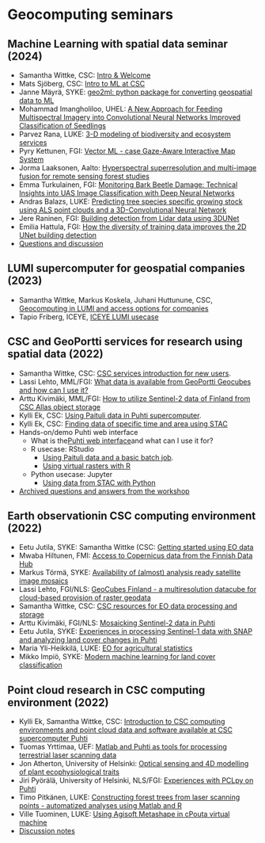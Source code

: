 # Geocomputing seminars

## Machine Learning with spatial data seminar (2024)

* Samantha Wittke, CSC: [Intro & Welcome](https://gis-seminars.a3s.fi/2024-02-27/GeoML_seminar_intro.pdf)
* Mats Sjöberg, CSC: [Intro to ML at CSC](https://a3s.fi/mats/ml-tools-csc.pdf)
* Janne Mäyrä, SYKE: [geo2ml: python package for converting geospatial data to ML](https://gis-seminars.a3s.fi/2024-02-27/JanneMayra_SYKE.html)
* Mohammad Imangholiloo, UHEL: [A New Approach for Feeding Multispectral Imagery into Convolutional Neural Networks Improved Classification of Seedlings](https://gis-seminars.a3s.fi/2024-02-27/Imangholiloo_UHEL.pdf)
* Parvez Rana, LUKE: [3-D modeling of biodiversity and ecosystem services](https://gis-seminars.a3s.fi/2024-02-27/RanaParvez_LUKE.pdf)
* Pyry Kettunen, FGI: [Vector ML - case Gaze-Aware Interactive Map System](https://gis-seminars.a3s.fi/2024-02-27/PyryKettunen_FGI.pdf)
* Jorma Laaksonen, Aalto: [Hyperspectral superresolution and multi-image fusion for remote sensing forest studies](https://gis-seminars.a3s.fi/2024-02-27/JormaLaaksonen_Aalto.pdf)
* Emma Turkulainen, FGI: [Monitoring Bark Beetle Damage: Technical Insights into UAS Image Classification with Deep Neural Networks](https://gis-seminars.a3s.fi/2024-02-27/EmmaTurkulainen_FGI.pdf)
* Andras Balazs, LUKE: [Predicting tree species specific growing stock using ALS point clouds and a 3D-Convolutional Neural Network](https://gis-seminars.a3s.fi/2024-02-27/AndrasBalazs_LUKE.pdf)
* Jere Raninen, FGI: [Building detection from Lidar data using 3DUNet](https://gis-seminars.a3s.fi/2024-02-27/JereRaninen_NLS.pdf)
* Emilia Hattula, FGI: [How the diversity of training data improves the 2D UNet building detection](https://gis-seminars.a3s.fi/2024-02-27/EmiliaHattula_NLS.pdf)
* [Questions and discussion](https://gis-seminars.a3s.fi/2024-02-27/GeoML_seminar_2024_questions_discussion.pdf)

## LUMI supercomputer for geospatial companies (2023)

* Samantha Wittke, Markus Koskela, Juhani Huttunune, CSC, [Geocomputing in LUMI and access options for companies](https://gis-seminars.a3s.fi/2023-06-08-lumi-for-gis.pdf)
* Tapio Friberg, ICEYE, [ICEYE LUMI usecase](https://gis-seminars.a3s.fi/2023-06-08-lumi-for-gis-iceye-use-case.pdf)

## CSC and GeoPortti services for research using spatial data (2022)

* Samantha Wittke, CSC: [CSC services introduction for new users](http://a3s.fi/gis-workshops/spatial_puhti_2022/Viikki_22.html).
* Lassi Lehto, MML/FGI: [What data is available from GeoPortti Geocubes and how can I use it?](https://a3s.fi/gis-workshops/spatial_puhti_2022/GeoCubes-Lehto-20221214.pdf)
* Arttu Kivimäki, MML/FGI: [How to utilize Sentinel-2 data of Finland from CSC Allas object storage](https://a3s.fi/gis-workshops/spatial_puhti_2022/Sentinel2_Data_Allas.pdf)
* Kylli Ek, CSC: [Using Paituli data in Puhti supercomputer](https://a3s.fi/gis-workshops/spatial_puhti_2022/Paituli_eng_221207.pdf).
* Kylli Ek, CSC: [Finding data of specific time and area using STAC](https://github.com/csc-training/geocomputing/tree/master/python/STAC)
* Hands-on/demo Puhti web interface
    * What is the[Puhti web interface](https://www.puhti.csc.fi/public/welcome.html)and what can I use it for?
    * R usecase: RStudio
        * [Using Paituli data and a basic batch job](https://github.com/csc-training/geocomputing/tree/master/R/puhti).
        * [Using virtual rasters with R](https://github.com/csc-training/geocomputing/blob/master/R/virtual_rasters.R)
    * Python usecase: Jupyter
        * [Using data from STAC with Python](https://github.com/csc-training/geocomputing/tree/master/python/STAC)
* [Archived questions and answers from the workshop](https://a3s.fi/gis-workshops/spatial_puhti_2022/HedgeDoc_spatialCSC22.html)

## Earth observationin CSC computing environment (2022)

* Eetu Jutila, SYKE: Samantha Wittke (CSC: [Getting started using EO data](https://a3s.fi/gis-workshops/22_EO_workshop/eo_workshop_intro.pdf)
* Mwaba Hiltunen, FMI: [Access to Copernicus data from the Finnish Data Hub](https://a3s.fi/gis-workshops/22_EO_workshop/hiltunen_finhub.pdf)
* Markus Törmä, SYKE: [Availability of (almost) analysis ready satellite image mosaics](https://a3s.fi/gis-workshops/22_EO_workshop/torma_s2_mosaics.pdf)
* Lassi Lehto, FGI/NLS: [GeoCubes Finland - a multiresolution datacube for cloud-based provision of raster geodata](https://a3s.fi/gis-workshops/22_EO_workshop/lehto_geocubes.pdf)
* Samantha Wittke, CSC: [CSC resources for EO data processing and storage](https://a3s.fi/gis-workshops/22_EO_workshop/wittke_eo_at_csc.pdf)
* Arttu Kivimäki, FGI/NLS: [Mosaicking Sentinel-2 data in Puhti](https://a3s.fi/gis-workshops/22_EO_workshop/kivimaki_sen2mosaic.pdf)
* Eetu Jutila, SYKE: [Experiences in processing Sentinel-1 data with SNAP and analyzing land cover changes in Puhti](https://a3s.fi/gis-workshops/22_EO_workshop/jutila_sentinel1_and_land_cover_changes.pdf)
* Maria Yli-Heikkilä, LUKE: [EO for agricultural statistics](https://a3s.fi/gis-workshops/22_EO_workshop/yli-heikkila-eo-for-agri-statistics.pdf)
* Mikko Impiö, SYKE: [Modern machine learning for land cover classification](https://a3s.fi/gis-workshops/22_EO_workshop/impio_ml_in_land_cover_classification.pdf)

## Point cloud research in CSC computing environment (2022)

* Kylli Ek, Samantha Wittke, CSC: [Introduction to CSC computing environments and point cloud data and software available at CSC supercomputer Puhti](https://a3s.fi/gis-workshops/2022_point_cloud_workshop/csc_point_cloud_seminar_intro.pdf)
* Tuomas Yrttimaa, UEF: [Matlab and Puhti as tools for processing terrestrial laser scanning data](https://a3s.fi/gis-workshops/2022_point_cloud_workshop/yrttimaa_tls_matlab.pdf)
* Jon Atherton, University of Helsinki: [Optical sensing and 4D modelling of plant ecophysiological traits](https://a3s.fi/gis-workshops/2022_point_cloud_workshop/atherton_4d_modeling_odm.pdf)
* Jiri Pyörälä, University of Helsinki, NLS/FGI: [Experiences with PCLpy on Puhti](https://a3s.fi/gis-workshops/2022_point_cloud_workshop/pyorala_pclpy.pdf)
* Timo Pitkänen, LUKE: [Constructing forest trees from laser scanning points - automatized analyses using Matlab and R](https://a3s.fi/gis-workshops/2022_point_cloud_workshop/pitkanen_r_matlab.pdf)
* Ville Tuominen, LUKE: [Using Agisoft Metashape in cPouta virtual machine](https://a3s.fi/gis-workshops/2022_point_cloud_workshop/tuominen_agisoft_metashape_in_cpouta.pdf)
* [Discussion notes](https://hackmd.io/@GeospatialCSC/pointcloud_workshop)
